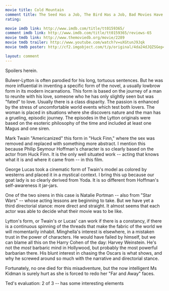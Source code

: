 ```yaml
---
movie title: Cold Mountain
comment title: The Seed Has a Job, The Bird Has a Job, Bad Movies Have a Job
rating: 

movie imdb link: http://www.imdb.com/title/tt0159365/
comment imdb link: http://www.imdb.com/title/tt0159365/reviews-65
movie tmdb link: http://www.themoviedb.org/movie/2289
movie tmdb trailer: http://www.youtube.com/watch?v=uXGtunJ9Jqk
movie tmdb poster: http://cf2.imgobject.com/t/p/original/4da24dJQZSGep4FJ2U9jU9G8qJr.jpg

layout: comment
---
```


Spoilers herein.

Bulwer-Lytton is often parodied for his long, tortuous sentences. But he was more influential in inventing a specific form of the novel, a usually lowbrow form in its modern incarnations. This form is based on the journey of a man to reunite with his love, someone who he has only slightly seen but was "fated" to love. Usually there is a class disparity. The passion is enhanced by the stress of uncomfortable world events which test both lovers. The woman is placed in situations where she discovers nature and the man has a grueling, episodic journey. The episodes in the Lytton originals were based on the esoteric philosophy of the time and included at least one Magus and one siren.

Mark Twain "Americanized" this form in "Huck Finn," where the sex was removed and replaced with something more abstract. I mention this because Philip Seymour Hoffman's character is so clearly based on the actor from Huck Finn. It is the only well situated work -- acting that knows what it is and where it came from -- in this film.

George Lucas took a cinematic form of Twain's model as colored by westerns and placed it in a mystical context. I bring this up because our goat lady is so clearly derived from Yoda. It is so different from Hoffman's self-awareness it jar-jars.

One of the two sirens in this case is Natalie Portman -- also from "Star Wars" -- whose acting lessons are beginning to take. But we have yet a third directorial stance: more direct and straight. It almost seems that each actor was able to decide what their movie was to be like.

Lytton's form, or Twain's or Lucas' can work if there is a constancy, if there is a continuous spinning of the threads that make the fabric of the world we will momentarily inhabit. Minghella's interest is elsewhere, in a mistaken trust in the power of characters. He would have failed by himself, but we can blame all this on the Harry Cohen of the day: Harvey Weinstein. He's not the _most_ barbaric mind in Hollywood, but probably the most powerful barbarian there. His blunt interest in chasing the Oscars is what shows, and why he screwed around so much with the narrative and directorial stance.

Fortunately, no one died for this misadventure, but the now intelligent Ms Kidman is surely hurt as she is forced to redo her "Far and Away" faces.

Ted's evaluation: 2 of 3 -- has some interesting elements